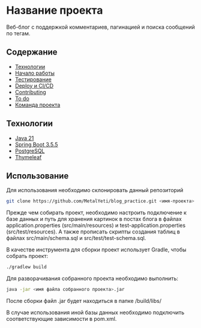 # Название проекта
Веб-блог с поддержкой комментариев, пагинацией и поиска сообщений по тегам.

## Содержание
- [Технологии](#технологии)
- [Начало работы](#начало-работы)
- [Тестирование](#тестирование)
- [Deploy и CI/CD](#deploy-и-ci/cd)
- [Contributing](#contributing)
- [To do](#to-do)
- [Команда проекта](#команда-проекта)

## Технологии
- [Java 21](https://dev.java/)
- [Spring Boot 3.5.5](https://spring.io/)
- [PostgreSQL](https://www.postgresql.org/)
- [Thymeleaf](https://www.thymeleaf.org/)

## Использование
Для использования необходимо склонировать данный репозиторий

```sh
git clone https://github.com/MetalYeti/blog_practice.git <имя-проекта>
```

Прежде чем собирать проект, необходимо настроить подключение к базе данных и путь для хранения картинок в постах блога в файлах application.properties (src/main/resources) и test-application.properties (src/test/resources).
А также прописать скрипты создания таблиц в файлах src/main/schema.sql и src/test/test-schema.sql.

В качестве инструмента для сборки проект использует Gradle, чтобы собрать проект:

```sh
./gradlew build
```

Для разворачивания собранного проекта необходимо выполнить:

```sh
java -jar <имя файла собранного проекта>.jar
```

После сборки файл .jar будет находиться в папке /build/libs/

В случае использования иной базы данных необходимо подключить соответствующие зависимости в pom.xml.

